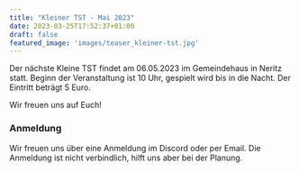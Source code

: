 ```yaml
---
title: "Kleiner TST - Mai 2023"
date: 2023-03-25T17:52:37+01:00
draft: false
featured_image: 'images/teaser_kleiner-tst.jpg'
---
```


Der nächste Kleine TST findet am 06.05.2023 im Gemeindehaus in Neritz statt. Beginn der Veranstaltung ist 10 Uhr, gespielt wird bis in die Nacht. Der Eintritt beträgt 5 Euro.

Wir freuen uns auf Euch!

### Anmeldung

Wir freuen uns über eine Anmeldung im Discord oder per Email. Die Anmeldung ist nicht verbindlich, hilft uns aber bei der Planung.
